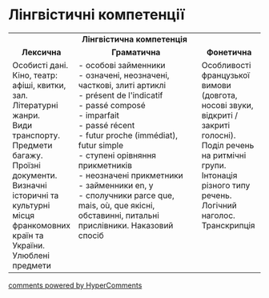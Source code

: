 <div id="hypercomments_widget" class="js-hypercomments-widget invisible"></div>

# Лінгвістичні компетенції


<table>
  <tr>
    <td align="center" colspan="3"><b>Лінгвістична компетенція</b></td>
  </tr>
            <tr>
                <td align="center"><b>Лексична</b></td>
                <td align="center"><b>Граматична</b></td>
                <td align="center"><b>Фонетична</b></td>
            </tr>
            <tr>
                <td width="25%" style="vertical-align:top !important;">
Особисті дані.<br>
Кіно, театр: афіші, квитки, зал.<br>
Літературні жанри.<br>
Види транспорту.<br>
Предмети багажу.<br>
Проїзні документи.<br>
Визначні історичні та культурні місця франкомовних країн та України.<br>
Улюблені предмети</td>
<td width="50%" style="vertical-align:top !important;">
- особові займенники<br>
- означені, неозначені, часткові, злиті артиклі<br>
- présent de l'indicatif<br>
- passé composé<br>
- imparfait<br>
- passé récent<br>
- futur proche (immédiat), futur simple<br>
- ступені орівняння прикметників<br>
- неозначені прикметники<br>
- займенники en, у <br>
- сполучники parce que, mais, où, que якісні, обставинні, питальні прислівники. Наказовий спосіб
</td>
<td width="25%" style="vertical-align:top !important;">Особливості французької вимови (довгота, носові звуки, відкриті / закриті голосні). Поділ речень на ритмічні групи. Інтонація різного типу речень. Логічний наголос.  Транскрипція</td>
            </tr>
</table>

<div class="js-hypercomments-container">
    <a href="http://hypercomments.com" class="hc-link" title="comments widget">comments powered by HyperComments</a>
</div>